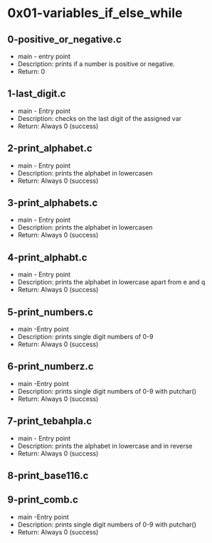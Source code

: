 # 0x01-variables_if_else_while
## 0-positive_or_negative.c
* main - entry point
* Description: prints  if a number is positive or negative.
* Return: 0
## 1-last_digit.c
* main - Entry point
* Description: checks on the last digit of the assigned var
* Return: Always 0 (success)
## 2-print_alphabet.c
* main - Entry point
* Description: prints the alphabet in lowercasen
* Return: Always 0 (success)
## 3-print_alphabets.c
* main - Entry point
* Description: prints the alphabet in lowercasen
* Return: Always 0 (success)
## 4-print_alphabt.c
* main - Entry point
* Description: prints the alphabet in lowercase apart from e and q
* Return: Always 0 (success)
## 5-print_numbers.c
* main -Entry point
* Description: prints single digit numbers of 0-9
* Return: Always 0 (success)
## 6-print_numberz.c
* main -Entry point
* Description: prints single digit numbers of 0-9 with putchar()
* Return: Always 0 (success)
## 7-print_tebahpla.c
* main - Entry point
* Description: prints the alphabet in lowercase and in reverse
* Return: Always 0 (success)
## 8-print_base116.c
## 9-print_comb.c
* main -Entry point
* Description: prints single digit numbers of 0-9 with putchar()
* Return: Always 0 (success)
